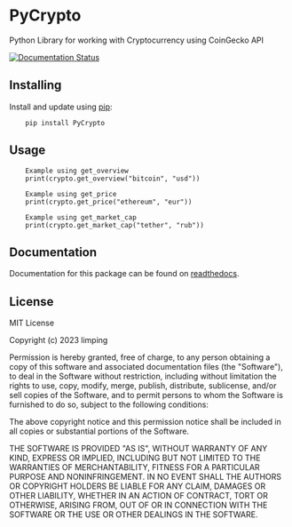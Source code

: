# PyCrypto
Python Library for working with Сryptocurrency using CoinGecko API

[![Documentation Status](https://readthedocs.org/projects/pycryptoo/badge/?version=latest)](https://pycryptoo.readthedocs.io/en/latest/?badge=latest)


Installing
----------

Install and update using [pip](https://pypi.org/project/pip/):

````
    pip install PyCrypto
````

Usage
-----

    
    
````
    Example using get_overview
    print(crypto.get_overview("bitcoin", "usd"))

    Example using get_price
    print(crypto.get_price("ethereum", "eur"))

    Example using get_market_cap
    print(crypto.get_market_cap("tether", "rub"))
````
    




Documentation
-------------

Documentation for this package can be found on [readthedocs](pycryptoo.readthedocs.io).



License
-------
MIT License

Copyright (c) 2023 limping

Permission is hereby granted, free of charge, to any person obtaining a copy
of this software and associated documentation files (the "Software"), to deal
in the Software without restriction, including without limitation the rights
to use, copy, modify, merge, publish, distribute, sublicense, and/or sell
copies of the Software, and to permit persons to whom the Software is
furnished to do so, subject to the following conditions:

The above copyright notice and this permission notice shall be included in all
copies or substantial portions of the Software.

THE SOFTWARE IS PROVIDED "AS IS", WITHOUT WARRANTY OF ANY KIND, EXPRESS OR
IMPLIED, INCLUDING BUT NOT LIMITED TO THE WARRANTIES OF MERCHANTABILITY,
FITNESS FOR A PARTICULAR PURPOSE AND NONINFRINGEMENT. IN NO EVENT SHALL THE
AUTHORS OR COPYRIGHT HOLDERS BE LIABLE FOR ANY CLAIM, DAMAGES OR OTHER
LIABILITY, WHETHER IN AN ACTION OF CONTRACT, TORT OR OTHERWISE, ARISING FROM,
OUT OF OR IN CONNECTION WITH THE SOFTWARE OR THE USE OR OTHER DEALINGS IN THE
SOFTWARE.


